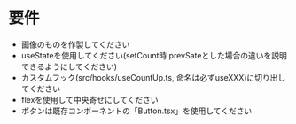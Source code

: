 # 要件
- 画像のものを作製してください
- useStateを使用してください(setCount時 prevSateとした場合の違いを説明できるようにしてください)
- カスタムフック(src/hooks/useCountUp.ts, 命名は必ずuseXXX)に切り出してください
- flexを使用して中央寄せにしてください
- ボタンは既存コンポーネントの「Button.tsx」を使用してください